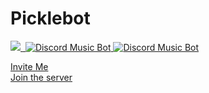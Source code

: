 # Picklebot
<a href="https://discordbots.org/bot/405635474124832768">
  <img src="https://discordbots.org/api/widget/upvotes/405635474124832768.svg" />
</a>
<a href="https://discordbots.org/bot/405635474124832768" >
  <img src="https://discordbots.org/api/widget/status/405635474124832768.svg?noavatar=true" alt="Discord Music Bot" />
<a href="https://discordbots.org/bot/405635474124832768" >
  <img src="https://discordbots.org/api/widget/servers/405635474124832768.svg" alt="Discord Music Bot" />
</a>

[Invite Me](https://discordapp.com/api/oauth2/authorize?client_id=405635474124832768&permissions=8&scope=bot) 
<br />[Join the server](https://discord.gg/dmCEYsp)
